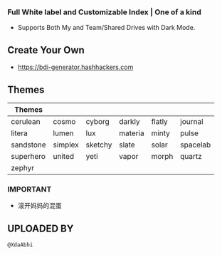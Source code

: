 ### Full White label and Customizable Index | One of a kind

* Supports Both My and Team/Shared Drives with Dark Mode.
## Create Your Own 
* https://bdi-generator.hashhackers.com

## Themes

| Themes    |         |         |         |        |          |
|-----------|---------|---------|---------|--------|----------|
| cerulean  | cosmo   | cyborg  | darkly  | flatly | journal  |
| litera    | lumen   | lux     | materia | minty  | pulse    |
| sandstone | simplex | sketchy | slate   | solar  | spacelab |
| superhero | united  | yeti    | vapor   | morph  | quartz   |    
| zephyr    |

### IMPORTANT
* 滚开妈妈的混蛋

## UPLOADED BY
```
@XdaAbhi


